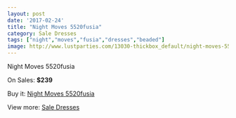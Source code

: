 ```yaml
---
layout: post
date: '2017-02-24'
title: "Night Moves 5520fusia"
category: Sale Dresses
tags: ["night","moves","fusia","dresses","beaded"]
image: http://www.lustparties.com/13030-thickbox_default/night-moves-5520fusia.jpg
---
```

Night Moves 5520fusia

On Sales: **$239**
<a href="https://www.lustparties.com/en/sale-dresses/4952-night-moves-5520fusia.html"><amp-img layout="responsive" width="600" height="600" src="//www.lustparties.com/13030-thickbox_default/night-moves-5520fusia.jpg" alt="Night Moves 5520fusia 0" /></a>

Buy it: [Night Moves 5520fusia](https://www.lustparties.com/en/sale-dresses/4952-night-moves-5520fusia.html "Night Moves 5520fusia")

View more: [Sale Dresses](https://www.lustparties.com/en/30-sale-dresses "Sale Dresses")